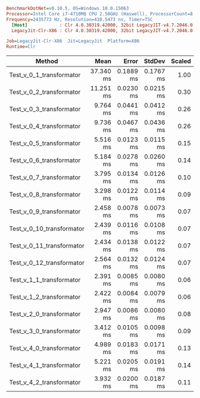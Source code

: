 ``` ini

BenchmarkDotNet=v0.10.5, OS=Windows 10.0.15063
Processor=Intel Core i7-4710MQ CPU 2.50GHz (Haswell), ProcessorCount=8
Frequency=2435773 Hz, Resolution=410.5473 ns, Timer=TSC
  [Host]            : Clr 4.0.30319.42000, 32bit LegacyJIT-v4.7.2046.0
  LegacyJit-Clr-X86 : Clr 4.0.30319.42000, 32bit LegacyJIT-v4.7.2046.0

Job=LegacyJit-Clr-X86  Jit=LegacyJit  Platform=X86  
Runtime=Clr  

```
 |                    Method |      Mean |     Error |    StdDev | Scaled |     Gen 0 | Allocated |
 |-------------------------- |----------:|----------:|----------:|-------:|----------:|----------:|
 |  Test_v_0_1_transformator | 37.340 ms | 0.1889 ms | 0.1767 ms |   1.00 | 4808.3333 |  16.31 MB |
 |  Test_v_0_2_transformator | 11.251 ms | 0.0230 ms | 0.0215 ms |   0.30 | 2396.8750 |   7.69 MB |
 |  Test_v_0_3_transformator |  9.764 ms | 0.0441 ms | 0.0412 ms |   0.26 | 1835.4167 |   5.91 MB |
 |  Test_v_0_4_transformator |  9.736 ms | 0.0467 ms | 0.0436 ms |   0.26 | 1843.7500 |   5.91 MB |
 |  Test_v_0_5_transformator |  5.516 ms | 0.0123 ms | 0.0115 ms |   0.15 | 1543.7500 |   4.88 MB |
 |  Test_v_0_6_transformator |  5.184 ms | 0.0278 ms | 0.0260 ms |   0.14 | 2010.4167 |   6.29 MB |
 |  Test_v_0_7_transformator |  3.795 ms | 0.0134 ms | 0.0126 ms |   0.10 | 1990.6250 |    6.1 MB |
 |  Test_v_0_8_transformator |  3.298 ms | 0.0122 ms | 0.0114 ms |   0.09 | 1402.8646 |   4.33 MB |
 |  Test_v_0_9_transformator |  2.458 ms | 0.0078 ms | 0.0073 ms |   0.07 | 1404.9479 |   4.33 MB |
 | Test_v_0_10_transformator |  2.439 ms | 0.0116 ms | 0.0108 ms |   0.07 | 1403.9063 |   4.33 MB |
 | Test_v_0_11_transformator |  2.434 ms | 0.0138 ms | 0.0122 ms |   0.07 | 1399.7396 |   4.33 MB |
 | Test_v_0_12_transformator |  2.564 ms | 0.0132 ms | 0.0124 ms |   0.07 | 1529.1667 |   4.69 MB |
 |  Test_v_1_1_transformator |  2.391 ms | 0.0085 ms | 0.0080 ms |   0.06 | 1401.8229 |   4.33 MB |
 |  Test_v_1_2_transformator |  2.422 ms | 0.0084 ms | 0.0079 ms |   0.06 | 1401.8229 |   4.33 MB |
 |  Test_v_2_0_transformator |  2.947 ms | 0.0086 ms | 0.0080 ms |   0.08 | 1397.6563 |   4.33 MB |
 |  Test_v_3_0_transformator |  3.412 ms | 0.0105 ms | 0.0098 ms |   0.09 | 1114.0625 |   3.46 MB |
 |  Test_v_4_0_transformator |  4.989 ms | 0.0183 ms | 0.0171 ms |   0.13 |  930.7292 |   3.04 MB |
 |  Test_v_4_1_transformator |  5.221 ms | 0.0205 ms | 0.0191 ms |   0.14 |  941.1458 |   3.04 MB |
 |  Test_v_4_2_transformator |  3.932 ms | 0.0200 ms | 0.0187 ms |   0.11 |  714.5833 |   2.35 MB |
